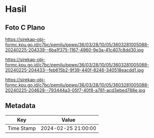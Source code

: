 # Hasil

## Foto C Plano

https://sirekap-obj-formc.kpu.go.id/c7bc/pemilu/ppwp/36/03/28/10/05/3603281005088-20240225-204339--6ba1f375-1167-4960-9e3a-41c407c8dd30.jpg

https://sirekap-obj-formc.kpu.go.id/c7bc/pemilu/ppwp/36/03/28/10/05/3603281005088-20240225-204433--feb615b2-9f39-440f-8246-340518eacdd1.jpg

https://sirekap-obj-formc.kpu.go.id/c7bc/pemilu/ppwp/36/03/28/10/05/3603281005088-20240225-204628--793444a3-05f7-40f8-a781-acd3ebed788e.jpg


## Metadata

| Key        | Value               |
| ---------- | ------------------- |
| Time Stamp | 2024-02-25 21:00:00 |




